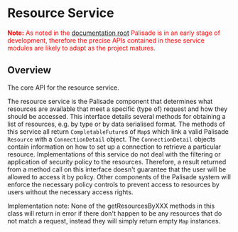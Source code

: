 # Resource Service

<span style="color:red">**Note:** As noted in the [documentation root](../README.md) Palisade is in an early stage of development, therefore the precise APIs contained in these service modules are likely to adapt as the project matures.</span>

## Overview

The core API for the resource service.

The resource service is the Palisade component that determines what resources are available that meet a specific
(type of) request and how they should be accessed. This interface details several methods for obtaining a list of
resources, e.g. by type or by data serialised format. The methods of this service all return `CompletableFuture`s of
`Map`s which link a valid Palisade `Resource` with a `ConnectionDetail` object. The
`ConnectionDetail` objects contain information on how to set up a connection to retrieve a particular resource.
Implementations of this service do not deal with the filtering or application of security policy to the resources.
Therefore, a result returned from a method call on this interface doesn't guarantee that the user will be allowed to
access it by policy. Other components of the Palisade system will enforce the necessary policy controls to prevent
access to resources by users without the necessary access rights.

Implementation note: None of the getResourcesByXXX  methods in this class will return in error if there
don't happen to be any resources that do not match a request, instead they will simply return empty `Map`
instances.